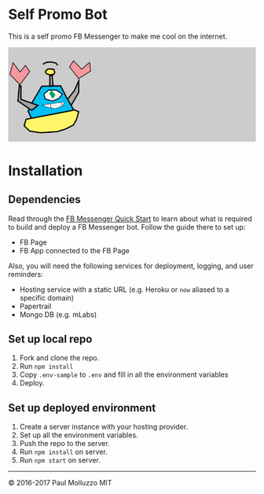 # Self Promo Bot

This is a self promo FB Messenger to make me cool on the internet.

![](./public/assets/chatbot.gif)

# Installation

## Dependencies

Read through the [FB Messenger Quick Start](https://developers.facebook.com/docs/messenger-platform/guides/quick-start) to learn about what is required to build and deploy a FB Messenger bot. Follow the guide there to set up:

* FB Page
* FB App connected to the FB Page

Also, you will need the following services for deployment, logging, and user reminders:

* Hosting service with a static URL (e.g. Heroku or `now` aliased to a specific domain)
* Papertrail
* Mongo DB (e.g. mLabs)

## Set up local repo

1. Fork and clone the repo.
2. Run `npm install`
3. Copy `.env-sample` to `.env` and fill in all the environment variables
4. Deploy.

## Set up deployed environment

1. Create a server instance with your hosting provider.
2. Set up all the environment variables.
3. Push the repo to the server.
4. Run `npm install` on server.
5. Run `npm start` on server.

---

© 2016-2017 Paul Molluzzo
MIT
